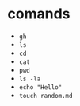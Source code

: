 # comands
- `gh`
- `ls`
- `cd`
- `cat`
- `pwd`
- `ls -la`
- `echo "Hello"`
- `touch random.md`





